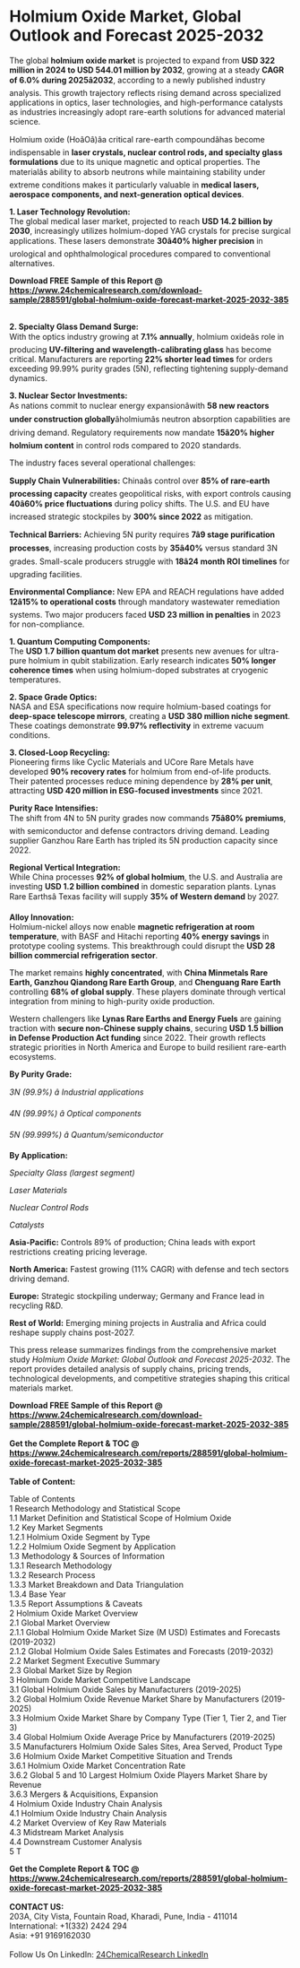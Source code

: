 <h1>Holmium Oxide Market, Global Outlook and Forecast 2025-2032</h1><p>The global <strong>holmium oxide market</strong> is projected to expand from <strong>USD 322 million in 2024 to USD 544.01 million by 2032</strong>, growing at a steady <strong>CAGR of 6.0% during 2025â2032</strong>, according to a newly published industry analysis. This growth trajectory reflects rising demand across specialized applications in optics, laser technologies, and high-performance catalysts as industries increasingly adopt rare-earth solutions for advanced material science.</p><p>Holmium oxide (HoâOâ)âa critical rare-earth compoundâhas become indispensable in <strong>laser crystals, nuclear control rods, and specialty glass formulations</strong> due to its unique magnetic and optical properties. The materialâs ability to absorb neutrons while maintaining stability under extreme conditions makes it particularly valuable in <strong>medical lasers, aerospace components, and next-generation optical devices</strong>.</p><p><strong>1. Laser Technology Revolution:</strong><br>
The global medical laser market, projected to reach <strong>USD 14.2 billion by 2030</strong>, increasingly utilizes holmium-doped YAG crystals for precise surgical applications. These lasers demonstrate <strong>30â40% higher precision</strong> in urological and ophthalmological procedures compared to conventional alternatives.</p><div><b>Download FREE Sample of this Report @ 
            <a href="https://www.24chemicalresearch.com/download-sample/288591/global-holmium-oxide-forecast-market-2025-2032-385">
            https://www.24chemicalresearch.com/download-sample/288591/global-holmium-oxide-forecast-market-2025-2032-385</a></b></div><br><p><strong>2. Specialty Glass Demand Surge:</strong><br>
With the optics industry growing at <strong>7.1% annually</strong>, holmium oxideâs role in producing <strong>UV-filtering and wavelength-calibrating glass</strong> has become critical. Manufacturers are reporting <strong>22% shorter lead times</strong> for orders exceeding 99.99% purity grades (5N), reflecting tightening supply-demand dynamics.</p><p><strong>3. Nuclear Sector Investments:</strong><br>
As nations commit to nuclear energy expansionâwith <strong>58 new reactors under construction globally</strong>âholmiumâs neutron absorption capabilities are driving demand. Regulatory requirements now mandate <strong>15â20% higher holmium content</strong> in control rods compared to 2020 standards.</p><p>The industry faces several operational challenges:</p><p><strong>Supply Chain Vulnerabilities:</strong> Chinaâs control over <strong>85% of rare-earth processing capacity</strong> creates geopolitical risks, with export controls causing <strong>40â60% price fluctuations</strong> during policy shifts. The U.S. and EU have increased strategic stockpiles by <strong>300% since 2022</strong> as mitigation.</p><p><strong>Technical Barriers:</strong> Achieving 5N purity requires <strong>7â9 stage purification processes</strong>, increasing production costs by <strong>35â40%</strong> versus standard 3N grades. Small-scale producers struggle with <strong>18â24 month ROI timelines</strong> for upgrading facilities.</p><p><strong>Environmental Compliance:</strong> New EPA and REACH regulations have added <strong>12â15% to operational costs</strong> through mandatory wastewater remediation systems. Two major producers faced <strong>USD 23 million in penalties</strong> in 2023 for non-compliance.</p><p><strong>1. Quantum Computing Components:</strong><br>
The <strong>USD 1.7 billion quantum dot market</strong> presents new avenues for ultra-pure holmium in qubit stabilization. Early research indicates <strong>50% longer coherence times</strong> when using holmium-doped substrates at cryogenic temperatures.</p><p><strong>2. Space Grade Optics:</strong><br>
NASA and ESA specifications now require holmium-based coatings for <strong>deep-space telescope mirrors</strong>, creating a <strong>USD 380 million niche segment</strong>. These coatings demonstrate <strong>99.97% reflectivity</strong> in extreme vacuum conditions.</p><p><strong>3. Closed-Loop Recycling:</strong><br>
Pioneering firms like Cyclic Materials and UCore Rare Metals have developed <strong>90% recovery rates</strong> for holmium from end-of-life products. Their patented processes reduce mining dependence by <strong>28% per unit</strong>, attracting <strong>USD 420 million in ESG-focused investments</strong> since 2021.</p><p><strong>Purity Race Intensifies:</strong><br>
	The shift from 4N to 5N purity grades now commands <strong>75â80% premiums</strong>, with semiconductor and defense contractors driving demand. Leading supplier Ganzhou Rare Earth has tripled its 5N production capacity since 2022.</p><p><strong>Regional Vertical Integration:</strong><br>
	While China processes <strong>92% of global holmium</strong>, the U.S. and Australia are investing <strong>USD 1.2 billion combined</strong> in domestic separation plants. Lynas Rare Earthsâ Texas facility will supply <strong>35% of Western demand</strong> by 2027.</p><p><strong>Alloy Innovation:</strong><br>
	Holmium-nickel alloys now enable <strong>magnetic refrigeration at room temperature</strong>, with BASF and Hitachi reporting <strong>40% energy savings</strong> in prototype cooling systems. This breakthrough could disrupt the <strong>USD 28 billion commercial refrigeration sector</strong>.</p><p>The market remains <strong>highly concentrated</strong>, with <strong>China Minmetals Rare Earth, Ganzhou Qiandong Rare Earth Group</strong>, and <strong>Chenguang Rare Earth</strong> controlling <strong>68% of global supply</strong>. These players dominate through vertical integration from mining to high-purity oxide production.</p><p>Western challengers like <strong>Lynas Rare Earths and Energy Fuels</strong> are gaining traction with <strong>secure non-Chinese supply chains</strong>, securing <strong>USD 1.5 billion in Defense Production Act funding</strong> since 2022. Their growth reflects strategic priorities in North America and Europe to build resilient rare-earth ecosystems.</p><p><strong>By Purity Grade:</strong></p><p><em>3N (99.9%) â Industrial applications</em></p><p><em>4N (99.99%) â Optical components</em></p><p><em>5N (99.999%) â Quantum/semiconductor</em></p><p><strong>By Application:</strong></p><p><em>Specialty Glass (largest segment)</em></p><p><em>Laser Materials</em></p><p><em>Nuclear Control Rods</em></p><p><em>Catalysts</em></p><p><strong>Asia-Pacific:</strong> Controls 89% of production; China leads with export restrictions creating pricing leverage.</p><p><strong>North America:</strong> Fastest growing (11% CAGR) with defense and tech sectors driving demand.</p><p><strong>Europe:</strong> Strategic stockpiling underway; Germany and France lead in recycling R&amp;D.</p><p><strong>Rest of World:</strong> Emerging mining projects in Australia and Africa could reshape supply chains post-2027.</p><p>This press release summarizes findings from the comprehensive market study <em>Holmium Oxide Market: Global Outlook and Forecast 2025-2032</em>. The report provides detailed analysis of supply chains, pricing trends, technological developments, and competitive strategies shaping this critical materials market.</p><div><b>Download FREE Sample of this Report @ 
            <a href="https://www.24chemicalresearch.com/download-sample/288591/global-holmium-oxide-forecast-market-2025-2032-385">
            https://www.24chemicalresearch.com/download-sample/288591/global-holmium-oxide-forecast-market-2025-2032-385</a></b></div><br><div><b>Get the Complete Report & TOC @ 
            <a href="https://www.24chemicalresearch.com/reports/288591/global-holmium-oxide-forecast-market-2025-2032-385">
            https://www.24chemicalresearch.com/reports/288591/global-holmium-oxide-forecast-market-2025-2032-385</a></b></div><br>
            <b>Table of Content:</b><p>Table of Contents<br />
1 Research Methodology and Statistical Scope<br />
1.1 Market Definition and Statistical Scope of Holmium Oxide<br />
1.2 Key Market Segments<br />
1.2.1 Holmium Oxide Segment by Type<br />
1.2.2 Holmium Oxide Segment by Application<br />
1.3 Methodology & Sources of Information<br />
1.3.1 Research Methodology<br />
1.3.2 Research Process<br />
1.3.3 Market Breakdown and Data Triangulation<br />
1.3.4 Base Year<br />
1.3.5 Report Assumptions & Caveats<br />
2 Holmium Oxide Market Overview<br />
2.1 Global Market Overview<br />
2.1.1 Global Holmium Oxide Market Size (M USD) Estimates and Forecasts (2019-2032)<br />
2.1.2 Global Holmium Oxide Sales Estimates and Forecasts (2019-2032)<br />
2.2 Market Segment Executive Summary<br />
2.3 Global Market Size by Region<br />
3 Holmium Oxide Market Competitive Landscape<br />
3.1 Global Holmium Oxide Sales by Manufacturers (2019-2025)<br />
3.2 Global Holmium Oxide Revenue Market Share by Manufacturers (2019-2025)<br />
3.3 Holmium Oxide Market Share by Company Type (Tier 1, Tier 2, and Tier 3)<br />
3.4 Global Holmium Oxide Average Price by Manufacturers (2019-2025)<br />
3.5 Manufacturers Holmium Oxide Sales Sites, Area Served, Product Type<br />
3.6 Holmium Oxide Market Competitive Situation and Trends<br />
3.6.1 Holmium Oxide Market Concentration Rate<br />
3.6.2 Global 5 and 10 Largest Holmium Oxide Players Market Share by Revenue<br />
3.6.3 Mergers & Acquisitions, Expansion<br />
4 Holmium Oxide Industry Chain Analysis<br />
4.1 Holmium Oxide Industry Chain Analysis<br />
4.2 Market Overview of Key Raw Materials<br />
4.3 Midstream Market Analysis<br />
4.4 Downstream Customer Analysis<br />
5 T</p><div><b>Get the Complete Report & TOC @ 
            <a href="https://www.24chemicalresearch.com/reports/288591/global-holmium-oxide-forecast-market-2025-2032-385">
            https://www.24chemicalresearch.com/reports/288591/global-holmium-oxide-forecast-market-2025-2032-385</a></b></div><br><b>CONTACT US:</b><br>
            203A, City Vista, Fountain Road, Kharadi, Pune, India - 411014<br>
            International: +1(332) 2424 294<br>
            Asia: +91 9169162030 <br><br>
            Follow Us On LinkedIn: <a href="https://www.linkedin.com/company/24chemicalresearch/">24ChemicalResearch LinkedIn</a>